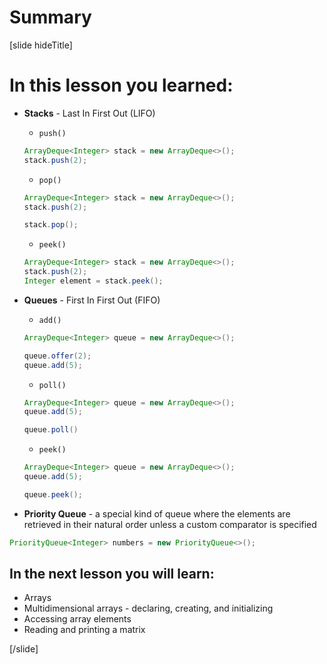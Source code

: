 # Summary

[slide hideTitle]

# In this lesson you learned:

- **Stacks** - Last In First Out (LIFO)

    - `push()`

    ```java
    ArrayDeque<Integer> stack = new ArrayDeque<>();
    stack.push(2);
    ```
    - `pop()`

    ```java
    ArrayDeque<Integer> stack = new ArrayDeque<>();
    stack.push(2);

    stack.pop();
    ```
    - `peek()`

    ```java
    ArrayDeque<Integer> stack = new ArrayDeque<>();
    stack.push(2);
    Integer element = stack.peek();
    ```

- **Queues** - First In First Out (FIFO)
    - `add()`

    ```java
    ArrayDeque<Integer> queue = new ArrayDeque<>();

    queue.offer(2);
    queue.add(5);
    ```

    - `poll()`

    ```java
    ArrayDeque<Integer> queue = new ArrayDeque<>();
    queue.add(5);

    queue.poll()
    ```
    - `peek()`
    
    ```java
    ArrayDeque<Integer> queue = new ArrayDeque<>();
    queue.add(5);

    queue.peek();
    ```

- **Priority Queue** - a special kind of queue where the elements are retrieved in their natural order unless a custom comparator is specified

```java 
PriorityQueue<Integer> numbers = new PriorityQueue<>();
```

## In the next lesson you will learn:

- Arrays
- Multidimensional arrays - declaring, creating, and initializing
- Accessing array elements
- Reading and printing a matrix

[/slide]
